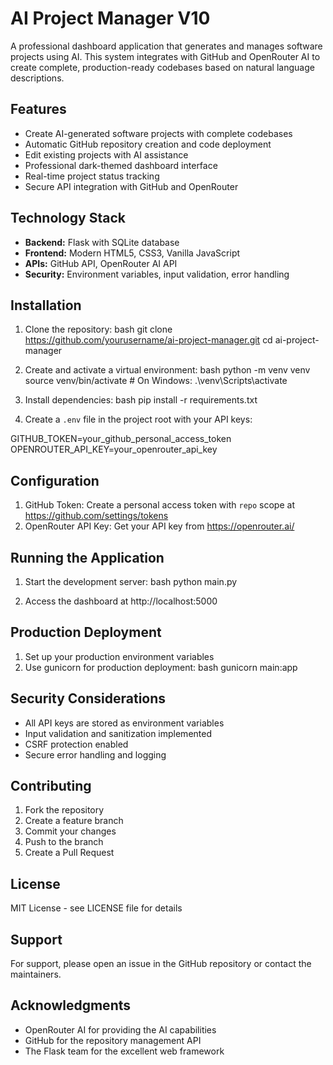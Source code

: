 # AI Project Manager V10

A professional dashboard application that generates and manages software projects using AI. This system integrates with GitHub and OpenRouter AI to create complete, production-ready codebases based on natural language descriptions.

## Features

- Create AI-generated software projects with complete codebases
- Automatic GitHub repository creation and code deployment
- Edit existing projects with AI assistance
- Professional dark-themed dashboard interface
- Real-time project status tracking
- Secure API integration with GitHub and OpenRouter

## Technology Stack

- **Backend:** Flask with SQLite database
- **Frontend:** Modern HTML5, CSS3, Vanilla JavaScript
- **APIs:** GitHub API, OpenRouter AI API
- **Security:** Environment variables, input validation, error handling

## Installation

1. Clone the repository:
bash
git clone https://github.com/yourusername/ai-project-manager.git
cd ai-project-manager


2. Create and activate a virtual environment:
bash
python -m venv venv
source venv/bin/activate  # On Windows: .\venv\Scripts\activate


3. Install dependencies:
bash
pip install -r requirements.txt


4. Create a `.env` file in the project root with your API keys:

GITHUB_TOKEN=your_github_personal_access_token
OPENROUTER_API_KEY=your_openrouter_api_key


## Configuration

1. GitHub Token: Create a personal access token with `repo` scope at https://github.com/settings/tokens
2. OpenRouter API Key: Get your API key from https://openrouter.ai/

## Running the Application

1. Start the development server:
bash
python main.py


2. Access the dashboard at http://localhost:5000

## Production Deployment

1. Set up your production environment variables
2. Use gunicorn for production deployment:
bash
gunicorn main:app


## Security Considerations

- All API keys are stored as environment variables
- Input validation and sanitization implemented
- CSRF protection enabled
- Secure error handling and logging

## Contributing

1. Fork the repository
2. Create a feature branch
3. Commit your changes
4. Push to the branch
5. Create a Pull Request

## License

MIT License - see LICENSE file for details

## Support

For support, please open an issue in the GitHub repository or contact the maintainers.

## Acknowledgments

- OpenRouter AI for providing the AI capabilities
- GitHub for the repository management API
- The Flask team for the excellent web framework